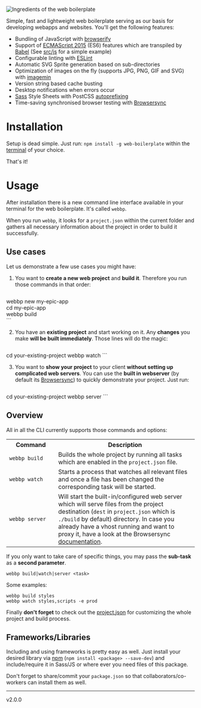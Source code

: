 ![Ingredients of the web boilerplate](https://mzdr.github.io/web-boilerplate/ingredients.png)

Simple, fast and lightweight web boilerplate serving as our basis for developing webapps and websites. You'll get the following features:

- Bundling of JavaScript with [browserify](http://browserify.org/)
- Support of [ECMAScript 2015](http://www.ecma-international.org/publications/standards/Ecma-262.htm) (ES6) features which are transpiled by [Babel](https://babeljs.io/) (See [src/js](src/js) for a simple example)
- Configurable linting with [ESLint](http://eslint.org/docs/user-guide/configuring)
- Automatic SVG Sprite generation based on sub-directories
- Optimization of images on the fly (supports JPG, PNG, GIF and SVG) with [imagemin](https://github.com/imagemin/imagemin)
- Version string based cache busting
- Desktop notifications when errors occur
- [Sass](http://sass-lang.com/) Style Sheets with PostCSS [autoprefixing](https://github.com/postcss/autoprefixer)
- Time-saving synchronised browser testing with [Browsersync](https://www.browsersync.io/)

# Installation

Setup is dead simple. Just run: `npm install -g web-boilerplate` within the [terminal](https://en.wikipedia.org/wiki/Terminal_%28OS_X%29) of your choice.

That's it!

# Usage

After installation there is a new command line interface available in your terminal for the web boilerplate. It's called `webbp`.

When you run `webbp`, it looks for a `project.json` within the current folder and gathers all necessary information about the project in order to build it successfully.

## Use cases

Let us demonstrate a few use cases you might have:

1. You want to **create a new web project** and **build it**. Therefore you run those commands in that order:

    ```shell
webbp new my-epic-app  
cd my-epic-app  
webbp build  
    ```

2. You have an **existing project** and start working on it. Any **changes** you make **will be built immediately**. Those lines will do the magic:

    ```shell
cd your-existing-project
webbp watch
    ```

3. You want to **show your project** to your client **without setting up complicated web servers**. You can use the **built in webserver** (by default its [Browsersync](https://www.browsersync.io/)) to quickly demonstrate your project. Just run:

    ```shell
cd your-existing-project
webbp server
    ```

## Overview

All in all the CLI currently supports those commands and options:

<table>
    <tr>
        <th width="26%">Command</th>
        <th>Description</th>
    </tr>
    <tr>
        <td><code>webbp build</code></td>
        <td>Builds the whole project by running all tasks which are enabled in the <code>project.json</code> file.</td>
    </tr>
    <tr>
        <td><code>webbp watch</code></td>
        <td>Starts a process that watches all relevant files and once a file has been changed the corresponding task will be started.</td>
    </tr>
    <tr>
        <td><code>webbp server</code></td>
        <td>Will start the built-in/configured web server which will serve files from the project destination (<code>dest</code> in <code>project.json</code> which is <code>./build</code> by default) directory. In case you already have a vhost running and want to proxy it, have a look at the Browsersync <a href="https://www.browsersync.io/docs/options/">documentation</a>.</td>
    </tr>
</table>

If you only want to take care of specific things, you may pass the **sub-task** as a **second parameter**.

```shell
webbp build|watch|server <task>
```

Some examples:

```shell
webbp build styles
webbp watch styles,scripts -e prod
```

Finally **don't forget** to check out the [project.json](project.json) for customizing the whole project and build process.

## Frameworks/Libraries

Including and using frameworks is pretty easy as well. Just install your desired library via [npm](https://www.npmjs.com/) (`npm install <package> --save-dev`) and include/require it in Sass/JS or where ever you need files of this package.

Don't forget to share/commit your `package.json` so that collaborators/co-workers can install them as well.

---
v2.0.0
